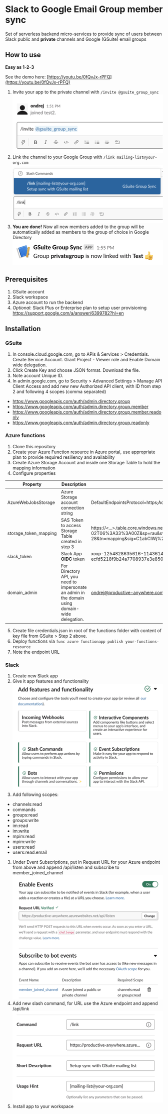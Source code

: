 # Slack to Google Email Group member sync

Set of serverless backend micro-services to provide sync 
of users between Slack public and **private** channels and Google (GSuite) email groups


## How to use

**Easy as 1-2-3**

See the demo here: [https://youtu.be/0fQvJx-rPFQ](https://youtu.be/0fQvJx-rPFQ)

1. Invite your app to the private channel with `/invite @gsuite_group_sync`
![](./images/screen04.png)
2. Link the channel to your Google Group with `/link mailing-list@your-org.com` 
![](./images/screen06.png)
3. **You are done!** Now all new members added to the group will be automatically added as members to the group of choice in Google Directory
![](./images/screen07.png)


## Prerequisites

1. GSuite account
2. Slack workspace
3. Azure account to run the backend
4. *Optional*: Slack Plus or Enterprise plan to setup user provisioning https://support.google.com/a/answer/6399782?hl=en

## Installation

### GSuite

1. In console.cloud.google.com, go to APis & Services > Credentials. Create Service Account. Grant Project - Viewer role and Enable Domain wide delegation. 
2. Click Create Key and choose JSON format. Download the file.
3. Note account Unique ID.
4. In admin.google.com, go to Security > Advanced Settings > Manage API Client Access and add new new Authorized API client, with ID from step 2 and following 4 scopes (comma separated)
- https://www.googleapis.com/auth/admin.directory.group
- https://www.googleapis.com/auth/admin.directory.group.member
- https://www.googleapis.com/auth/admin.directory.group.member.readonly
- https://www.googleapis.com/auth/admin.directory.group.readonly


### Azure functions

1. Clone this repository
2. Create your Azure Function resource in Azure portal, use appropriate plan to provide required resiliency and availability
3. Create Azure Storage Account and inside one Storage Table to hold the mapping information
4. Configure properties

| Property | Description | Example | 
| ----------- | ----------- | ----------- |
| AzureWebJobsStorage | Azure Storage account connection string | DefaultEndpointsProtocol=https;AccountName=...;AccountKey=...;EndpointSuffix=core.windows.net| 
| storage_token_mapping | SAS Token to access Storage Table created in step 3 | https://<...>.table.core.windows.net/mapping?st=2020-05-19T06%3A33%3A43Z&se=2021-06-02T06%3A33%3A00Z&sp=rau&sv=2018-03-28&tn=mapping&sig=C1abCIWj%2Bk6JWbR4hY9UjDV0eQday%2BiV%2BrR8aJrWZuM%3D |
| slack_token | Slack App **OIDC** token | xoxp-1254828635616-1143614540049-1144448022673-ecfd5218f9b24a7708937e3e850c5d7f |
| domain_admin | For Directory API, you need to impersonate an admin in the domain using domain-wide delegation. | ondrej@productive-anywhere.com |

5. Create file credentials.json in root of the functions folder with content of key file from GSuite > Step 2 above.
5. Deploy functions via `func azure functionapp publish your-functions-resource`
5. Note the endpoint URL

### Slack

1. Create new Slack app
2. Give it app features and functionality
![](./images/screen03.png)
3. Add following scopes:

- channels:read
- commands
- groups:read
- groups:write
- im:read
- im:write
- mpim:read
- mpim:write
- users:read
- users:read.email

3. Under Event Subscriptions, put in Request URL for your Azure endpoint from above and append /api/listen and subscribe to member_joined_channel
![](./images/screen02.png)
4. Add new slash command, for URL use the Azure endpoint and append /api/link
![](./images/screen01.png)
5. Install app to your workspace



